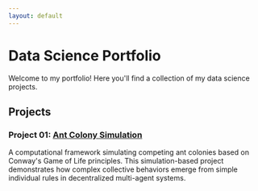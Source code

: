 ```yaml
---
layout: default
---
```

   
# Data Science Portfolio
Welcome to my portfolio! Here you'll find a collection of my data science projects.
   
## Projects
   
### Project 01: [Ant Colony Simulation](projects/ant-colony-simulation)
A computational framework simulating competing ant colonies based on Conway's Game of Life principles. This simulation-based project demonstrates how complex collective behaviors emerge from simple individual rules in decentralized multi-agent systems.
